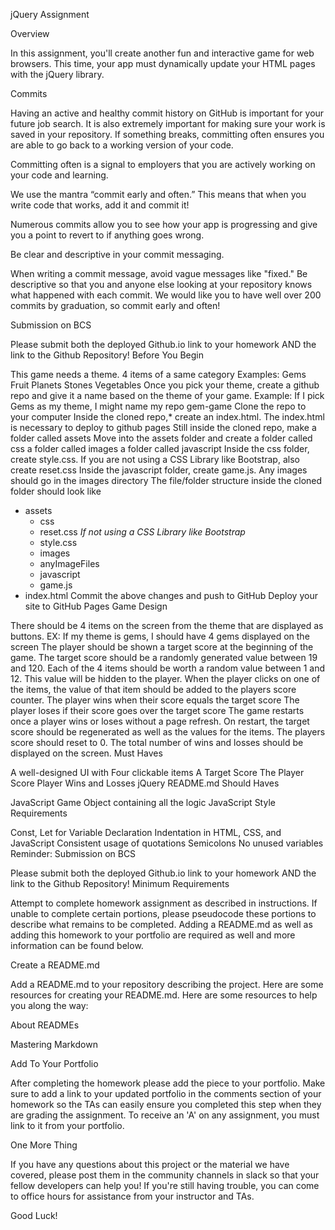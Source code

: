 jQuery Assignment

Overview

In this assignment, you'll create another fun and interactive game for web browsers. This time, your app must dynamically update your HTML pages with the jQuery library.

Commits

Having an active and healthy commit history on GitHub is important for your future job search. It is also extremely important for making sure your work is saved in your repository. If something breaks, committing often ensures you are able to go back to a working version of your code.

Committing often is a signal to employers that you are actively working on your code and learning.

We use the mantra “commit early and often.” This means that when you write code that works, add it and commit it!

Numerous commits allow you to see how your app is progressing and give you a point to revert to if anything goes wrong.

Be clear and descriptive in your commit messaging.

When writing a commit message, avoid vague messages like "fixed." Be descriptive so that you and anyone else looking at your repository knows what happened with each commit.
We would like you to have well over 200 commits by graduation, so commit early and often!

Submission on BCS

Please submit both the deployed Github.io link to your homework AND the link to the Github Repository!
Before You Begin

This game needs a theme. 4 items of a same category Examples:
Gems
Fruit
Planets
Stones
Vegetables
Once you pick your theme, create a github repo and give it a name based on the theme of your game. Example: If I pick Gems as my theme, I might name my repo gem-game
Clone the repo to your computer
Inside the cloned repo,* create an index.html. The index.html is necessary to deploy to github pages
Still inside the cloned repo, make a folder called assets
Move into the assets folder and create
a folder called css
a folder called images
a folder called javascript
Inside the css folder, create style.css. If you are not using a CSS Library like Bootstrap, also create reset.css
Inside the javascript folder, create game.js.
Any images should go in the images directory
The file/folder structure inside the cloned folder should look like
- assets
    - css
    - reset.css *If not using a CSS Library like Bootstrap*
    - style.css
    - images
    - anyImageFiles
    - javascript
    - game.js
- index.html
Commit the above changes and push to GitHub
Deploy your site to GitHub Pages
Game Design

There should be 4 items on the screen from the theme that are displayed as buttons.
EX: If my theme is gems, I should have 4 gems displayed on the screen
The player should be shown a target score at the beginning of the game.
The target score should be a randomly generated value between 19 and 120.
Each of the 4 items should be worth a random value between 1 and 12.
This value will be hidden to the player.
When the player clicks on one of the items, the value of that item should be added to the players score counter.
The player wins when their score equals the target score
The player loses if their score goes over the target score
The game restarts once a player wins or loses without a page refresh.
On restart, the target score should be regenerated as well as the values for the items.
The players score should reset to 0.
The total number of wins and losses should be displayed on the screen.
Must Haves

A well-designed UI with
Four clickable items
A Target Score
The Player Score
Player Wins and Losses
jQuery
README.md
Should Haves

JavaScript Game Object containing all the logic
JavaScript Style Requirements

Const, Let for Variable Declaration
Indentation in HTML, CSS, and JavaScript
Consistent usage of quotations
Semicolons
No unused variables
Reminder: Submission on BCS

Please submit both the deployed Github.io link to your homework AND the link to the Github Repository!
Minimum Requirements

Attempt to complete homework assignment as described in instructions. If unable to complete certain portions, please pseudocode these portions to describe what remains to be completed. Adding a README.md as well as adding this homework to your portfolio are required as well and more information can be found below.

Create a README.md

Add a README.md to your repository describing the project. Here are some resources for creating your README.md. Here are some resources to help you along the way:

About READMEs

Mastering Markdown

Add To Your Portfolio

After completing the homework please add the piece to your portfolio. Make sure to add a link to your updated portfolio in the comments section of your homework so the TAs can easily ensure you completed this step when they are grading the assignment. To receive an 'A' on any assignment, you must link to it from your portfolio.

One More Thing

If you have any questions about this project or the material we have covered, please post them in the community channels in slack so that your fellow developers can help you! If you're still having trouble, you can come to office hours for assistance from your instructor and TAs.

Good Luck!
